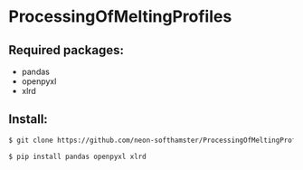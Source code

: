 # ProcessingOfMeltingProfiles
## Required packages:

- pandas
- openpyxl
- xlrd

## Install:

```sh
$ git clone https://github.com/neon-softhamster/ProcessingOfMeltingProfiles
```
```sh
$ pip install pandas openpyxl xlrd
```
